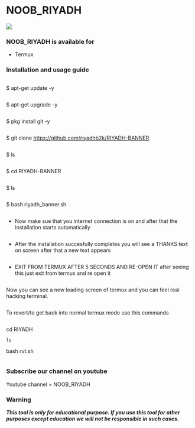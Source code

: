 # NOOB_RIYADH
![](PicsArt_02-17-08.04.26.jpg)


### NOOB_RIYADH is available for

* Termux

### Installation and usage guide
```
```
$ apt-get update -y
```
```
$ apt-get upgrade -y
```
```
$ pkg install git -y
```
```
$ git clone https://github.com/riyadhb2k/RIYADH-BANNER
```
```
$ ls
```
```
$ cd RIYADH-BANNER 
```
```
$ ls
```
```
$ bash riyadh_banner.sh
```
```
* Now make sue that you internet connection is on and after that the installation starts automatically
```
```
* After the installation succesfully completes you will see a THANKS text on screen after that a new text appears 
```
```
* EXIT FROM TERMUX AFTER 5 SECONDS AND RE-OPEN IT after seeing this just exit from termux and re open it 
```
```
Now you can see a new loading screen of termux and you can feel real hacking terminal. 
```
```
To revert/to get back into normal termux mode use this commands
```
```
cd RIYADH
```
ls
```
bash rvt.sh
```
```

### Subscribe our channel on youtube
Youtube channel = NOOB_RIYADH
     
### Warning

***This tool is only for educational purpose. If you use this tool for other purposes except education we will not be responsible in such cases.***
